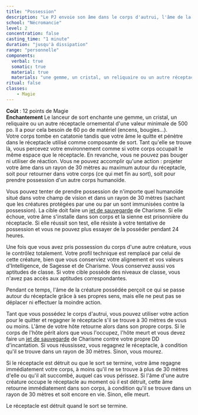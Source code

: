 ```yaml
---
title: "Possession"
description: "Le PJ envoie son âme dans le corps d'autrui, l'âme de la cible est prisonnière."
school: "Nécromancie"
level: 2
concentration: false
casting_time: "1 minute"
duration: "jusqu'à dissipation"
range: "personnelle"
components:
  verbal: true
  somatic: true
  material: true
  materials: "une gemme, un cristal, un reliquaire ou un autre réceptacle ornemental d'une valeur minimale de 500 po"
ritual: false
classes:
    - Magie
---
```

**Coût** : 12 points de Magie   
**Enchantement** Le lanceur de sort enchante une gemme, un cristal, un reliquaire ou un autre réceptacle ornemental d'une valeur minimale de 500 po. Il a pour cela besoin de 60 po de matériel (encens, bougies...).  
Votre corps tombe en catatonie tandis que votre âme le quitte et pénètre dans le réceptacle utilisé comme composante de sort. Tant qu'elle se trouve là, vous percevez votre environnement comme si votre corps occupait le même espace que le réceptacle. En revanche, vous ne pouvez pas bouger ni utiliser de réaction. Vous ne pouvez accomplir qu'une action : projeter votre âme dans un rayon de 30 mètres au maximum autour du réceptacle, soit pour retourner dans votre corps (ce qui met fin au sort), soit pour prendre possession d'un autre corps humanoïde.

Vous pouvez tenter de prendre possession de n'importe quel humanoïde situé dans votre champ de vision et dans un rayon de 30 mètres (sachant que les créatures protégées par une <ST s="protection-contre-le-mal-et-le-bien"/> ou par un <ST s="cercle-magique"/> sont immunisées contre la possession). La cible doit faire un [jet de sauvegarde](/utiliser-les-caracteristiques/#jets-de-sauvegarde) de Charisme. Si elle échoue, votre âme s'installe dans son corps et la sienne est prisonnière du réceptacle. Si elle réussit son test, elle résiste à votre tentative de possession et vous ne pouvez plus essayer de la posséder pendant 24 heures.

Une fois que vous avez pris possession du corps d'une autre créature, vous le contrôlez totalement. Votre profil technique est remplacé par celui de cette créature, bien que vous conserviez votre alignement et vos valeurs d'Intelligence, de Sagesse et de Charisme. Vous conservez aussi vos aptitudes de classe. Si votre cible possède des niveaux de classe, vous n'avez pas accès aux aptitudes correspondantes.

Pendant ce temps, l'âme de la créature possédée perçoit ce qui se passe autour du réceptacle grâce à ses propres sens, mais elle ne peut pas se déplacer ni effectuer la moindre action.

Tant que vous possédez le corps d'autrui, vous pouvez utiliser votre action pour le quitter et regagner le réceptacle s'il se trouve à 30 mètres de vous ou moins. L'âme de votre hôte retourne alors dans son propre corps. Si le corps de l'hôte périt alors que vous l'occupez, l'hôte meurt et vous devez faire un [jet de sauvegarde](/utiliser-les-caracteristiques/#jets-de-sauvegarde) de Charisme contre votre propre DD d'incantation. Si vous réussissez, vous regagnez le réceptacle, à condition qu'il se trouve dans un rayon de 30 mètres. Sinon, vous mourez.

Si le réceptacle est détruit ou que le sort se termine, votre âme regagne immédiatement votre corps, à moins qu'il ne se trouve à plus de 30 mètres d'elle ou qu'il ait succombé, auquel cas vous périssez. Si l'âme d'une autre créature occupe le réceptacle au moment où il est détruit, cette âme retourne immédiatement dans son corps, à condition qu'il se trouve dans un rayon de 30 mètres et soit encore en vie. Sinon, elle meurt.

Le réceptacle est détruit quand le sort se termine.
